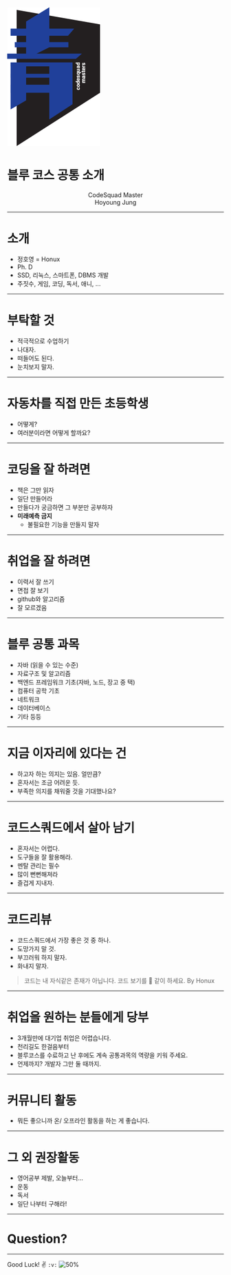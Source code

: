 # ![30%](images/img_blue.png) 
# 블루 코스 공통 소개

<p align='center'>
CodeSquad Master <br>
Hoyoung Jung
</p>

---
<!-- page_number: true -->
# 소개 
- 정호영 = Honux
- Ph. D 
- SSD, 리눅스, 스마트폰, DBMS 개발
- 주짓수, 게임, 코딩, 독서, 애니, ...

---
# 부탁할 것 
- 적극적으로 수업하기
- 나대자.
- 떠들어도 된다.
- 눈치보지 말자.

---
# 자동차를 직접 만든 초등학생
- 어떻게?
- 여러분이라면 어떻게 할까요?

---
# 코딩을 잘 하려면
- 책은 그만 읽자
- 일단 만들어라
- 만들다가 궁금하면 그 부분만 공부하자
- **미래예측 금지**
    - 불필요한 기능을 만들지 말자

---
# 취업을 잘 하려면 
- 이력서 잘 쓰기 
- 면접 잘 보기 
- github와 알고리즘 
- 잘 모르겠음 

---
# 블루 공통 과목
- 자바 (읽을 수 있는 수준)
- 자료구조 및 알고리즘 
- 백엔드 프레임워크 기초(자바, 노드, 장고 중 택)
- 컴퓨터 공학 기초 
- 네트워크
- 데이터베이스
- 기타 등등

---
# 지금 이자리에 있다는 건
- 하고자 하는 의지는 있음. 얼만큼? 
- 혼자서는 조금 어려운 듯. 
- 부족한 의지를 채워줄 것을 기대했나요?

---
# 코드스쿼드에서 살아 남기 
- 혼자서는 어렵다.
- 도구들을 잘 활용해라.
- 멘탈 관리는 필수 
- 많이 뻔뻔해져라  
- 즐겁게 지내자.

---
# 코드리뷰 
- 코드스쿼드에서 가장 좋은 것 중 하나.
- 도망가지 말 것. 
- 부끄러워 하지 말자.
- 화내지 말자.

> 코드는 내 자식같은 존재가 아닙니다. 코드 보기를 :shit: 같이 하세요. 
> By Honux

---
# 취업을 원하는 분들에게 당부
- 3개월만에 대기업 취업은 어렵습니다. 
- 천리길도 한걸음부터 
- 블루코스를 수료하고 난 후에도 계속 공통과목의 역량을 키워 주세요. 
- 언제까지? 개발자 그만 둘 때까지.

---
# 커뮤니티 활동 
- 뭐든 좋으니까 온/ 오프라인 활동을 하는 게 좋습니다. 

---
# 그 외 권장활동
- 영어공부 제발, 오늘부터...
- 운동 
- 독서
- 일단 나부터 구해라! 

---
# Question?

---
Good Luck! :v: `:v:`
![50%](https://octodex.github.com/images/femalecodertocat.png)
